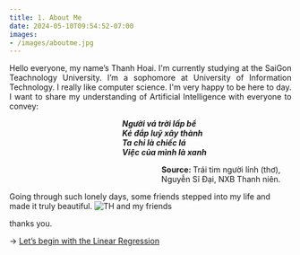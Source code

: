 ```yaml
---
title: 1. About Me
date: 2024-05-10T09:54:52-07:00
images: 
- /images/aboutme.jpg
---
```

<p style="text-align:justify">
Hello everyone, my name’s Thanh Hoai. I'm currently studying at the SaiGon Teachnology University.
I’m a sophomore at University of Information Technology.  I really like computer science. I'm very happy to be
here to day. I want to share my understanding of Artificial Intelligence with everyone to convey:
</p>

***<p style="text-align: left; padding-left: 40%"> Người vá trời lấp bể <br/> Kẻ đắp luỹ xây thành <br/> Ta chỉ là chiếc lá <br/> Việc của mình là xanh</p>***
<p style="text-align: center; padding-left: 50%"> <a style="text-decoration: none;" href="https://nhandan.vn/nha-tho-nguyen-si-dai-nguoi-nong-dan-kieu-hanh-post631275.html"><b>Source: </b></a> Trái tim người lính (thơ), Nguyễn Sĩ Đại, NXB Thanh niên. </p>

Going through such lonely days, some friends stepped into my life and made it truly beautiful.
<img src="/articles/a4.jpg" alt="TH and my friends">

thanks you.



→ [Let’s begin with the Linear Regression](/articles/Linear_Regression)
